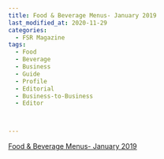```yaml
---
title: Food & Beverage Menus- January 2019
last_modified_at: 2020-11-29
categories:
  - FSR Magazine
tags:
  - Food
  - Beverage
  - Business
  - Guide
  - Profile
  - Editorial 
  - Business-to-Business
  - Editor



---
```




[Food & Beverage Menus- January 2019](http://www.omagdigital.com/publication/?i=551517&ver=html5&p=19)
